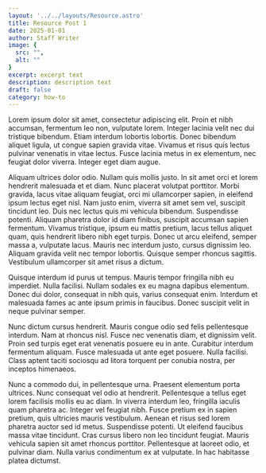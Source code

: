 ```yaml
---
layout: '../../layouts/Resource.astro'
title: Resource Post 1
date: 2025-01-01
author: Staff Writer
image: {
  src: "",
  alt: ""
}
excerpt: excerpt text
description: description text
draft: false
category: how-to
---
```


Lorem ipsum dolor sit amet, consectetur adipiscing elit. Proin et nibh accumsan, fermentum leo non, vulputate lorem. Integer lacinia velit nec dui tristique bibendum. Etiam interdum lobortis lobortis. Donec bibendum aliquet ligula, ut congue sapien gravida vitae. Vivamus et risus quis lectus pulvinar venenatis in vitae lectus. Fusce lacinia metus in ex elementum, nec feugiat dolor viverra. Integer eget diam augue.

Aliquam ultrices dolor odio. Nullam quis mollis justo. In sit amet orci et lorem hendrerit malesuada et et diam. Nunc placerat volutpat porttitor. Morbi gravida, lacus vitae aliquam feugiat, orci mi ullamcorper sapien, in eleifend ipsum lectus eget nisl. Nam justo enim, viverra sit amet sem vel, suscipit tincidunt leo. Duis nec lectus quis mi vehicula bibendum. Suspendisse potenti. Aliquam pharetra dolor id diam finibus, suscipit accumsan sapien fermentum. Vivamus tristique, ipsum eu mattis pretium, lacus tellus aliquet quam, quis hendrerit libero nibh eget turpis. Donec ut arcu eleifend, semper massa a, vulputate lacus. Mauris nec interdum justo, cursus dignissim leo. Aliquam gravida velit nec tempor lobortis. Quisque semper rhoncus sagittis. Vestibulum ullamcorper sit amet risus a dictum.

Quisque interdum id purus ut tempus. Mauris tempor fringilla nibh eu imperdiet. Nulla facilisi. Nullam sodales ex eu magna dapibus elementum. Donec dui dolor, consequat in nibh quis, varius consequat enim. Interdum et malesuada fames ac ante ipsum primis in faucibus. Donec suscipit velit in neque pulvinar semper.

Nunc dictum cursus hendrerit. Mauris congue odio sed felis pellentesque interdum. Nam at rhoncus nisl. Fusce nec venenatis diam, et dignissim velit. Proin sed turpis eget erat venenatis posuere eu in ante. Curabitur interdum fermentum aliquam. Fusce malesuada ut ante eget posuere. Nulla facilisi. Class aptent taciti sociosqu ad litora torquent per conubia nostra, per inceptos himenaeos.

Nunc a commodo dui, in pellentesque urna. Praesent elementum porta ultrices. Nunc consequat vel odio at hendrerit. Pellentesque a tellus eget lorem facilisis mollis eu ac diam. In viverra interdum leo, fringilla iaculis quam pharetra ac. Integer vel feugiat nibh. Fusce pretium ex in sapien pretium, quis ultricies mauris vestibulum. Aenean et risus sed lorem pharetra auctor sed id metus. Suspendisse potenti. Ut eleifend faucibus massa vitae tincidunt. Cras cursus libero non leo tincidunt feugiat. Mauris vehicula sapien sit amet rhoncus porttitor. Pellentesque at laoreet odio, et pulvinar diam. Nulla varius condimentum ex at vulputate. In hac habitasse platea dictumst.